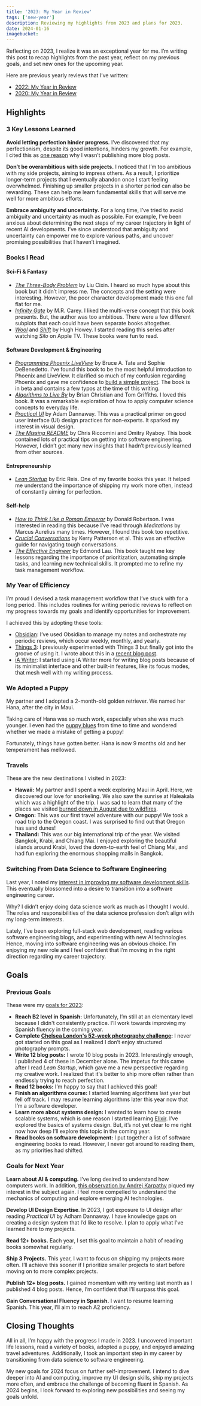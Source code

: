 ```yaml
---
title: '2023: My Year in Review'
tags: ['new-year']
description: Reviewing my highlights from 2023 and plans for 2023.
date: 2024-01-16
imagebucket:
---
```


Reflecting on 2023, I realize it was an exceptional year for me. I’m writing this post to recap highlights from the past year, reflect on my previous goals, and set new ones for the upcoming year. 

Here are previous yearly reviews that I’ve written:
- [2022: My Year in Review](/blog/2022-in-review)
- [2020: My Year in Review](/blog/2020-in-review)


## Highlights

### 3 Key Lessons Learned

**Avoid letting perfection hinder progress.** I’ve discovered that my perfectionism, despite its good intentions, hinders my growth. For example, I cited this as [one reason](/blog/just-write-more) why I wasn’t publishing more blog posts. 

**Don’t be overambitious with side projects.** I noticed that I’m too ambitious with my side projects, aiming to impress others. As a result, I prioritize longer-term projects that I eventually abandon once I start feeling overwhelmed. Finishing up smaller projects in a shorter period can also be rewarding. These can help me learn fundamental skills that will serve me well for more ambitious efforts.

**Embrace ambiguity and uncertainty.** For a long time, I’ve tried to avoid ambiguity and uncertainty as much as possible. For example, I’ve been anxious about determining the next steps of my career trajectory in light of recent AI developments. I’ve since understood that ambiguity and uncertainty can empower me to explore various paths, and uncover promising possibilities that I haven’t imagined.  



### Books I Read

#### Sci-Fi & Fantasy
- *[The Three-Body Problem](https://www.goodreads.com/book/show/20518872-the-three-body-problem?from_search=true&from_srp=true&qid=OyFb7gVmtE&rank=1)* by Liu Cixin. I heard so much hype about this book but it didn’t impress me. The concepts and the setting were interesting. However, the poor character development made this one fall flat for me. 
- [*Infinity Gate*](https://www.goodreads.com/book/show/61237044-infinity-gate) by M.R. Carey. I liked the multi-verse concept that this book presents. But, the author was too ambitious. There were a few different subplots that each could have been separate books altogether. 
- [*Wool*](https://www.goodreads.com/book/show/12287209-wool) and [*Shift*](https://www.goodreads.com/book/show/17306293-shift) by Hugh Howey. I started reading this series after watching *Silo* on Apple TV. These books were fun to read.


#### Software Development & Engineering
- [*Programming Phoenix LiveView*](https://www.goodreads.com/book/show/57281043-programming-phoenix-liveview) by Bruce A. Tate and Sophie DeBenedetto. I’ve found this book to be the most helpful introduction to Phoenix and LiveView. It clarified so much of my confusion regarding Phoenix and gave me confidence to [build a simple project](/blog/creating-simple-rest-api-phoenix-elixir). The book is in beta and contains a few typos at the time of this writing. 
- [*Algorithms to Live By*](https://www.goodreads.com/book/show/25666050-algorithms-to-live-by) by Brian Christian and Tom Griffiths. I loved this book. It was a remarkable exploration of how to apply computer science concepts to everyday life.
- [*Practical UI*](https://www.goodreads.com/book/show/75519891-practical-ui) by Adam Dannaway. This was a practical primer on good user interface (UI) design practices for non-experts. It sparked my interest in visual design.
- [*The Missing README*](https://www.goodreads.com/book/show/57271519-the-missing-readme) by Chris Riccomini and Dmitry Ryaboy. This book contained lots of practical tips on getting into software engineering. However, I didn’t get many new insights that I hadn’t previously learned from other sources. 

#### Entrepreneurship 
- [*Lean Startup*](https://www.goodreads.com/book/show/10127019-the-lean-startup) by Eric Reis. One of my favorite books this year. It helped me understand the importance of shipping my work more often, instead of constantly aiming for perfection.

#### Self-help
- [*How to Think Like a Roman Emperor*](https://www.goodreads.com/book/show/39863499-how-to-think-like-a-roman-emperor) by Donald Robertson. I was interested in reading this because I’ve read through *Meditations* by Marcus Aurelius many times. However, I found this book too repetitive. 
- [*Crucial Conversations*](https://www.goodreads.com/en/book/show/15014) by Kerry Patterson et al. This was an effective guide for navigating tough conversations. 
- [*The Effective Engineer*](https://www.goodreads.com/book/show/25238425-the-effective-engineer) by Edmond Lau. This book taught me key lessons regarding the importance of prioritization, automating simple tasks, and learning new technical skills. It prompted me to refine my task management workflow.


### My Year of Efficiency 

I’m proud I devised a task management workflow that I’ve stuck with for a long period. This includes routines for writing periodic reviews to reflect on my progress towards my goals and identify opportunities for improvement.

I achieved this by adopting these tools:
- [Obsidian](https://obsidian.md): I’ve used Obsidian to manage my notes and orchestrate my periodic reviews, which occur weekly, monthly, and yearly.
- [Things 3](https://culturedcode.com/things/): I previously experimented with Things 3 but finally got into the groove of using it. I wrote about this in a [recent blog post](/blog/getting-things-done-things-3).
- [iA Writer](https://ia.net/writer): I started using iA Writer more for writing blog posts because of its minimalist interface and other built-in features, like its focus modes, that mesh well with my writing process.

### We Adopted a Puppy

My partner and I adopted a 2-month-old golden retriever. We named her Hana, after the city in Maui. 

Taking care of Hana was so much work, especially when she was much younger. I even had the [puppy blues](https://manypets.com/us/blog/what-are-the-puppy-blues-and-how-long-do-they-last/) from time to time and wondered whether we made a mistake of getting a puppy! 

Fortunately, things have gotten better. Hana is now 9 months old and her temperament has mellowed. 

### Travels

These are the new destinations I visited in 2023:
- **Hawaii:** My partner and I spent a week exploring Maui in April. Here, we discovered our love for snorkeling. We also saw the sunrise at Haleakala which was a highlight of the trip. I was sad to learn that many of the places we visited [burned down in August due to wildfires](https://en.wikipedia.org/wiki/2023_Hawaii_wildfires). 
- **Oregon:** This was our first travel adventure with our puppy! We took a road trip to the Oregon coast. I was surprised to find out that Oregon has sand dunes!
- **Thailand:** This was our big international trip of the year. We visited Bangkok, Krabi, and Chiang Mai. I enjoyed exploring the beautiful islands around Krabi, loved the down-to-earth feel of Chiang Mai, and had fun exploring the enormous shopping malls in Bangkok. 


### Switching From Data Science to Software Engineering

Last year, I noted my [interest in improving my software development skills](2022-in-review). This eventually blossomed into a desire to transition into a software engineering career.
 
Why? I didn’t enjoy doing data science work as much as I thought I would. The roles and responsibilities of the data science profession don’t align with my long-term interests.

Lately, I’ve been exploring full-stack web development, reading various software engineering blogs, and experimenting with new AI technologies. Hence, moving into software engineering was an obvious choice. I’m enjoying my new role and I feel confident that I’m moving in the right direction regarding my career trajectory. 


## Goals
### Previous Goals

These were my [goals for 2023](/blog/2022-in-review#goals-for-2023):
- **Reach B2 level in Spanish:** Unfortunately, I’m still at an elementary level because I didn't consistently practice. I’ll work towards improving my Spanish fluency in the coming year. 
- **Complete [Chelsea London's 52-week photography challenge](https://www.clondon.me/blog/52-2023):** I never got started on this goal as I realized I don’t enjoy structured photography prompts. 
- **Write 12 blog posts:** I wrote 10 blog posts in 2023. Interestingly enough, I published 4 of these in December alone. The impetus for this came after I read *Lean Startup*, which gave me a new perspective regarding my creative work. I realized that it's better to ship more often rather than endlessly trying to reach perfection. 
- **Read 12 books:** I’m happy to say that I achieved this goal! 
- **Finish an algorithms course:** I started learning algorithms last year but fell off track. I may resume learning algorithms later this year now that I’m a software developer.
- **Learn more about systems design:** I wanted to learn how to create scalable systems, which is one reason I started learning [Elixir](https://elixir-lang.org). I’ve explored the basics of systems design. But, it’s not yet clear to me right now how deep I’ll explore this topic in the coming year.
- **Read books on software development:** I put together a list of software engineering books to read. However, I never got around to reading them, as my priorities had shifted. 

### Goals for Next Year

**Learn about AI & computing.** I’ve long desired to understand how computers work. In addition, [this observation by Andrej Karpathy](https://twitter.com/karpathy/status/1707437820045062561?lang=en) piqued my interest in the subject again. I feel more compelled to understand the mechanics of computing and explore emerging AI technologies.  

**Develop UI Design Expertise**. In 2023, I got exposure to UI design after reading *Practical UI* by Adham Dannaway. I have knowledge gaps on creating a design system that I’d like to resolve. I plan to apply what I've learned here to my projects. 

**Read 12+ books.** Each year, I set this goal to maintain a habit of reading books somewhat regularly.

**Ship 3 Projects.** This year, I want to focus on shipping my projects more often. I’ll achieve this sooner if I prioritize smaller projects to start before moving on to more complex projects. 

**Publish 12+ blog posts.** I gained momentum with my writing last month as I published 4 blog posts. Hence, I’m confident that I’ll surpass this goal.

**Gain Conversational Fluency in Spanish.** I want to resume learning Spanish. This year, I’ll aim to reach A2 proficiency.



## Closing Thoughts

All in all, I’m happy with the progress I made in 2023. I uncovered important life lessons, read a variety of books, adopted a puppy, and enjoyed amazing travel adventures. Additionally, I took an important step in my career by transitioning from data science to software engineering. 

My new goals for 2024 focus on further self-improvement. I intend to dive deeper into AI and computing, improve my UI design skills, ship my projects more often, and embrace the challenge of becoming fluent in Spanish. As 2024 begins, I look forward to exploring new possibilities and seeing my goals unfold.
